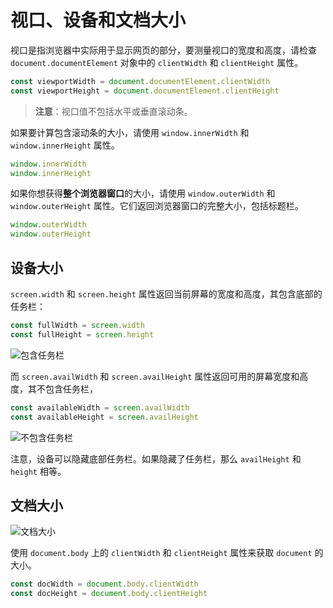# 视口、设备和文档大小

视口是指浏览器中实际用于显示网页的部分，要测量视口的宽度和高度，请检查 `document.documentElement` 对象中的 `clientWidth` 和 `clientHeight` 属性。

```js
const viewportWidth = document.documentElement.clientWidth
const viewportHeight = document.documentElement.clientHeight
```

> **注意**：视口值不包括水平或垂直滚动条。

如果要计算包含滚动条的大小，请使用 `window.innerWidth` 和 `window.innerHeight` 属性。

```js
window.innerWidth
window.innerHeight
```

如果你想获得**整个浏览器窗口**的大小，请使用 `window.outerWidth` 和 `window.outerHeight` 属性。它们返回浏览器窗口的完整大小，包括标题栏。

```js
window.outerWidth
window.outerHeight
```

## 设备大小

`screen.width` 和 `screen.height` 属性返回当前屏幕的宽度和高度，其包含底部的任务栏：

```js
const fullWidth = screen.width
const fullHeight = screen.height
```

![包含任务栏](https://upload-images.jianshu.io/upload_images/18281896-564671477b6e4f5d.png?imageMogr2/auto-orient/strip%7CimageView2/2/w/1240)

而 `screen.availWidth` 和 `screen.availHeight` 属性返回可用的屏幕宽度和高度，其不包含任务栏，

```js
const availableWidth = screen.availWidth
const availableHeight = screen.availHeight
```

![不包含任务栏](https://upload-images.jianshu.io/upload_images/18281896-51484ca736dbd8c1.png?imageMogr2/auto-orient/strip%7CimageView2/2/w/1240)

注意，设备可以隐藏底部任务栏。如果隐藏了任务栏，那么 `availHeight` 和 `height` 相等。

## 文档大小

![文档大小](https://upload-images.jianshu.io/upload_images/18281896-1d399c2f145e0c94.png?imageMogr2/auto-orient/strip%7CimageView2/2/w/1240)

使用 `document.body` 上的 `clientWidth` 和 `clientHeight` 属性来获取 `document` 的大小。

```js
const docWidth = document.body.clientWidth
const docHeight = document.body.clientHeight
```
